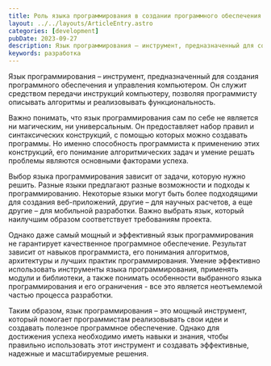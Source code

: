 ```yaml
---
title: Роль языка программирования в создании программного обеспечения
layout: ../../layouts/ArticleEntry.astro
categories: [development]
pubDate: 2023-09-27
description: Язык программирования – инструмент, предназначенный для создания программного обеспечения и управления компьютером. Он служит средством передачи инструкций компьютеру, позволяя программисту описывать алгоритмы и реализовывать функциональность.
keywords: разработка
---
```


Язык программирования – инструмент, предназначенный для создания программного обеспечения и управления компьютером. Он служит средством передачи инструкций компьютеру, позволяя программисту описывать алгоритмы и реализовывать функциональность.

Важно понимать, что язык программирования сам по себе не является ни магическим, ни универсальным. Он предоставляет набор правил и синтаксических конструкций, с помощью которых можно создавать программы. Но именно способность программиста к применению этих конструкций, его понимание алгоритмических задач и умение решать проблемы являются основными факторами успеха.

Выбор языка программирования зависит от задачи, которую нужно решить. Разные языки предлагают разные возможности и подходы к программированию. Некоторые языки могут быть более подходящими для создания веб-приложений, другие – для научных расчетов, а еще другие – для мобильной разработки. Важно выбрать язык, который наилучшим образом соответствует требованиям проекта.

Однако даже самый мощный и эффективный язык программирования не гарантирует качественное программное обеспечение. Результат зависит от навыков программиста, его понимания алгоритмов, архитектуры и лучших практик программирования. Умение эффективно использовать инструменты языка программирования, применять модули и библиотеки, а также понимать особенности выбранного языка программирования и его ограничения - все это является неотъемлемой частью процесса разработки.

Таким образом, язык программирования – это мощный инструмент, который помогает программистам реализовывать свои идеи и создавать полезное программное обеспечение. Однако для достижения успеха необходимо иметь навыки и знания, чтобы правильно использовать этот инструмент и создавать эффективные, надежные и масштабируемые решения.
